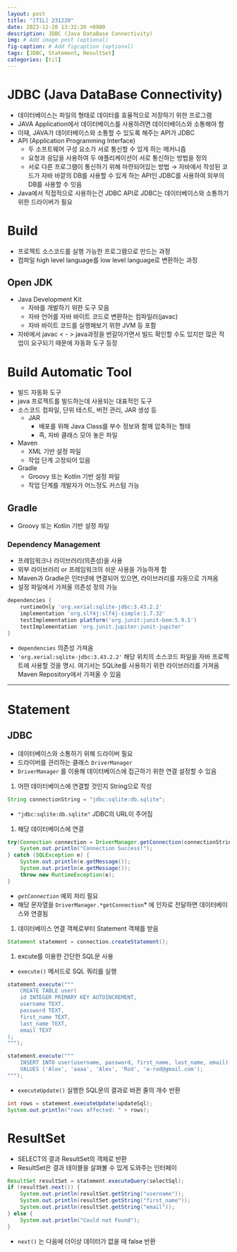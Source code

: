 ```yaml
---
layout: post
title: "[TIL] 231220"
date: 2023-12-20 13:32:20 +0900
description: JDBC (Java DataBase Connectivity)
img: # Add image post (optional)
fig-caption: # Add figcaption (optional)
tags: [JDBC, Statement, ResultSet]
categories: [til]
---
```


# JDBC (Java DataBase Connectivity)

- 데이터베이스는 파일의 형태로 데이터를 효율적으로 저장하기 위한 프로그램
- JAVA Application에서 데이터베이스를 사용하려면 데이터베이스와 소통해야 함
- 이때, JAVA가 데이터베이스와 소통할 수 있도록 해주는 API가 JDBC
- API (Application Programming Interface)
  - 두 소프트웨어 구성 요소가 서로 통신할 수 있게 하는 메커니즘
  - 요청과 응답을 사용하여 두 애플리케이션이 서로 통신하는 방법을 정의
  - 서로 다른 프로그램이 통신하기 위해 마련되어있는 방법
    → 자바에서 작성된 코드가 자바 바깥의 DB를 사용할 수 있게 하는 API인 JDBC를 사용하여 외부의 DB를 사용할 수 잇음
- Java에서 직접적으로 사용하는건 JDBC API로 JDBC는 데이터베이스와 소통하기 위한 드라이버가 필요

# Build

- 프로젝트 소스코드를 실행 가능한 프로그램으로 만드는 과정
- 컴파일
  high level language를 low level language로 변환하는 과정

## Open JDK

- Java Development Kit
  - 자바를 개발하기 위한 도구 모음
  - 자바 언어를 자바 바이트 코드로 변환하는 컴파일러(javac)
  - 자바 바이트 코드를 실행해보기 위한 JVM 등 포함
- 자바에서 javac < - > java과정을 번갈아가면서 빌드 확인할 수도 있지만 많은 작업이 요구되기 때문에 자동화 도구 등장

# Build Automatic Tool

- 빌드 자동화 도구
- java 프로젝트를 빌드하는데 사용되는 대표적인 도구
- 소스코드 컴파일, 단위 테스트, 버전 관리, JAR 생성 등
  - JAR
    - 배포를 위해 Java Class를 부수 정보와 함께 압축하는 형태
    - 즉, 자바 클래스 모아 놓은 파일
- Maven
  - XML 기반 설정 파일
  - 작업 단계 고정되어 있음
- Gradle
  - Groovy 또는 Kotlin 기반 설정 파일
  - 작업 단계를 개발자가 어느정도 커스텀 가능

## Gradle

- Groovy 또는 Kotlin 기반 설정 파일

### Dependency Management

- 프레임워크나 라이브러리(의존성)을 사용
- 외부 라이브러리 or 프레임워크의 쉬운 사용을 가능하게 함
- Maven과 Gradle은 인터넷에 연결되어 있으면, 라이브러리를 자동으로 가져옴
- 설정 파일에서 가져올 의존성 정의 가능

```Groovy
dependencies {
    runtimeOnly 'org.xerial:sqlite-jdbc:3.43.2.2'
    implementation 'org.slf4j:slf4j-simple:1.7.32'
    testImplementation platform('org.junit:junit-bom:5.9.1')
    testImplementation 'org.junit.jupiter:junit-jupiter'
}
```

- `dependencies` 의존성 가져옴
- `'org.xerial:sqlite-jdbc:3.43.2.2'` 해당 위치의 소스코드 파일을 자바 프로젝트에 사용할 것을 명시.
  여기서는 SQLite를 사용하기 위한 라이브러리를 가져옴
  Maven Repository에서 가져올 수 있음

---

# Statement

## JDBC

- 데이터베이스와 소통하기 위해 드라이버 필요
- 드라이버를 관리하는 클래스 `DriverManager`
- `DriverManager` 를 이용해 데이터베이스에 접근하기 위한 연결 설정할 수 있음

1. 어떤 데이터베이스에 연결할 것인지 String으로 작성

```java
String connectionString = "jdbc:sqlite:db.sqlite";
```

- `"jdbc:sqlite:db.sqlite"` JDBC의 URL이 주어짐

1. 해당 데이터베이스에 연결

```java
try(Connection connection = DriverManager.getConnection(connectionString)) {
    System.out.println("Connection Success!");
} catch (SQLException e) {
    System.out.println(e.getMessage());
    System.out.println(e.getMessage());
    throw new RuntimeException(e);
}
```

- _`getConnection`_ 예외 처리 필요
- 해당 문자열을 `DriverManager.*getConnection`\* 에 인자로 전달하면 데이터베이스와 연결됨

1. 데이터베이스 연결 객체로부터 Statement 객체를 받음

```java
Statement statement = connection.createStatement();
```

1. excute를 이용한 간단한 SQL문 사용

- `execute()` 메서드로 SQL 쿼리를 실행

```java
statement.execute("""
    CREATE TABLE user(
    id INTEGER PRIMARY KEY AUTOINCREMENT,
    username TEXT,
    password TEXT,
    first_name TEXT,
    last_name TEXT,
    email TEXT
);
""");
```

```java
statement.execute("""
    INSERT INTO user(username, password, first_name, last_name, email)
    VALUES ('Alex', 'aaaa', 'Alex', 'Rod', 'a-rod@gmail.com');
""");
```

- `executeUpdate()` 실행한 SQL문의 결과로 바뀐 줄의 개수 반환

```java
int rows = statement.executeUpdate(updateSql);
System.out.println("rows affected: " + rows);
```

# ResultSet

- SELECT의 결과 ResultSet의 객체로 반환
- ResultSet은 결과 테이블을 살펴볼 수 있게 도와주는 인터페이

```java
ResultSet resultSet = statement.executeQuery(selectSql);
if (resultSet.next()) {
    System.out.println(resultSet.getString("username"));
    System.out.println(resultSet.getString("first_name"));
    System.out.println(resultSet.getString("email"));
} else {
    System.out.println("Could not Found");
}
```

- `next()` 는 다음에 더이상 데이터가 없을 때 false 반환

